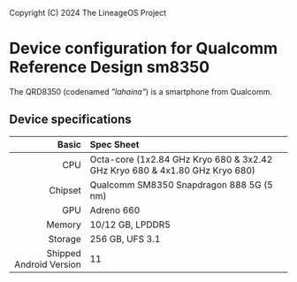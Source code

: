 Copyright (C) 2024 The LineageOS Project

Device configuration for Qualcomm Reference Design sm8350
=========================================

The QRD8350 (codenamed _"lahaina"_) is a smartphone from Qualcomm.

## Device specifications

Basic   | Spec Sheet
-------:|:-------------------------
CPU     | Octa-core (1x2.84 GHz Kryo 680 & 3x2.42 GHz Kryo 680 & 4x1.80 GHz Kryo 680)
Chipset | Qualcomm SM8350 Snapdragon 888 5G (5 nm)
GPU     | Adreno 660
Memory  | 10/12 GB, LPDDR5
Storage | 256 GB, UFS 3.1
Shipped Android Version | 11

